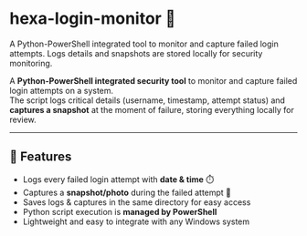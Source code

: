 # hexa-login-monitor 🔐
A Python-PowerShell integrated tool to monitor and capture failed login attempts. Logs details and snapshots are stored locally for security monitoring.

A **Python-PowerShell integrated security tool** to monitor and capture failed login attempts on a system.  
The script logs critical details (username, timestamp, attempt status) and **captures a snapshot** at the moment of failure, storing everything locally for review.  

---

## 📌 Features
- Logs every failed login attempt with **date & time** ⏱️  
- Captures a **snapshot/photo** during the failed attempt 📸  
- Saves logs & captures in the same directory for easy access  
- Python script execution is **managed by PowerShell**  
- Lightweight and easy to integrate with any Windows system 
